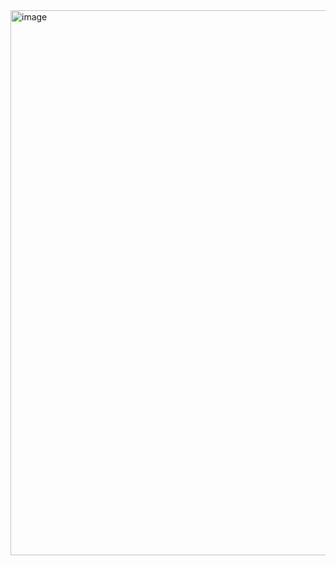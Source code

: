 
<img width="1821" height="872" alt="image" src="https://github.com/user-attachments/assets/f59c539e-2edb-482b-866c-d1dc331b77e4" />
